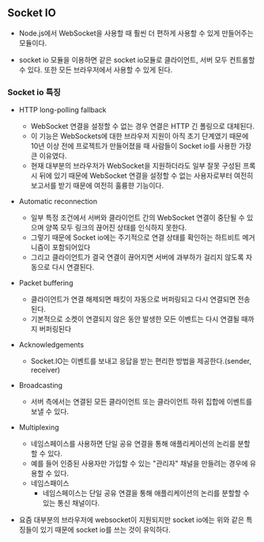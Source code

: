 ## Socket IO

- Node.js에서 WebSocket을 사용할 때 훨씬 더 편하게 사용할 수 있게 만들어주는 모듈이다.

- socket io 모듈을 이용하면 같은 socket io모듈로 클라이언트, 서버 모두 컨트롤할 수 있다. 또한 모든 브라우저에서 사용할 수 있게 된다.

### Socket io 특징

- HTTP long-polling fallback

  - WebSocket 연결을 설정할 수 없는 경우 연결은 HTTP 긴 폴링으로 대체된다.
  - 이 기능은 WebSockets에 대한 브라우저 지원이 아직 초기 단계였기 때문에 10년 이상 전에 프로젝트가 만들어졌을 때 사람들이 Socket io를 사용한 가장 큰 이유였다.
  - 현재 대부분의 브라우저가 WebSocket을 지원하더라도 일부 잘못 구성된 프록시 뒤에 있기 때문에 WebSocket 연결을 설정할 수 없는 사용자로부터 여전히 보고서를 받기 때문에 여전히 훌륭햔 기능이다.

- Automatic reconnection

  - 일부 특정 조건에서 서버와 클라이언트 간의 WebSocket 연결이 중단될 수 있으며 양쪽 모두 링크의 끊어진 상태를 인식하지 못한다.
  - 그렇기 때문에 Socket io에는 주기적으로 연결 상태를 확인하는 하트비트 메거니즘이 포함되어있다
  - 그리고 클라이언트가 결국 연결이 끊어지면 서버에 과부하가 걸리지 않도록 자동으로 다시 연결된다.

- Packet buffering

  - 클라이언트가 연결 해제되면 패킷이 자동으로 버퍼링되고 다시 연결되면 전송된다.
  - 기본적으로 소켓이 연결되지 않은 동안 발생한 모든 이벤트는 다시 연결될 때까지 버퍼링된다

- Acknowledgements

  - Socket.IO는 이벤트를 보내고 응답을 받는 편리한 방법을 제공한다.(sender, receiver)

- Broadcasting

  - 서버 측에서는 연결된 모든 클라이언트 또는 클라이언트 하위 집합에 이벤트를 보낼 수 있다.

- Multiplexing

  - 네임스페이스를 사용하면 단일 공유 연결을 통해 애플리케이션의 논리를 분할할 수 있다.
  - 예를 들어 인증된 사용자만 가입할 수 있는 "관리자" 채널을 만들려는 경우에 유용할 수 있다.
  - 네임스패이스
    - 네임스페이스는 단일 공유 연결을 통해 애플리케이션의 논리를 분할할 수 있는 통신 채널이다.

- 요즘 대부분의 브라우저에 websocket이 지원되지만 socket io에는 위와 같은 특징들이 있기 때문에 socket io를 쓰는 것이 유익하다.
